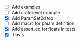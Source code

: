 - [ ] Add examples
- [ ] Add crate level example
- [x] Add ParamSet2d too
- [ ] Add macro for param definition
- [x] Add assert_eq for floats in tests
- [x] Travis
